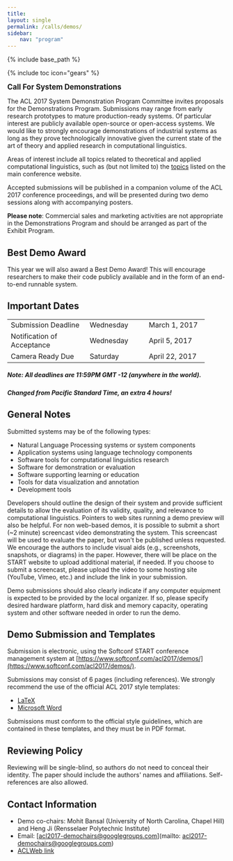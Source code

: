 ```yaml
---
title: 
layout: single
permalink: /calls/demos/
sidebar: 
    nav: "program"
---
```

{% include base_path %}

{% include toc icon="gears" %}

<span style="font-weight: bolder;font-size: larger;">Call For System Demonstrations</span>

The ACL 2017 System Demonstration Program Committee invites proposals for the Demonstrations Program. Submissions may range from early research prototypes to mature production-ready systems. Of particular interest are publicly available open-source or open-access systems. We would like to strongly encourage demonstrations of industrial systems as long as they prove technologically innovative given the current state of the art of theory and applied research in computational linguistics. 

Areas of interest include all topics related to theoretical and applied computational linguistics, such as (but not limited to) the [topics](http://acl2017.org/calls/papers) listed on the main conference website.

Accepted submissions will be published in a companion volume of the ACL 2017 conference proceedings, and will be presented during two demo sessions along with accompanying posters. 

<strong>Please note</strong>: Commercial sales and marketing activities are not appropriate in the Demonstrations Program and should be arranged as part of the Exhibit Program.

## Best Demo Award
This year we will also award a Best Demo Award! This will encourage researchers to make their code publicly available and in the form of an end-to-end runnable system. 

## Important Dates

<table style="width: 90%">
    <tbody>
        <tr>
            <td style="width: 40%;">Submission Deadline</td>
            <td style="width: 30%;">Wednesday</td>
            <td>March 1, 2017</td>
        </tr>
        <tr>
            <td>Notification of Acceptance</td>
            <td>Wednesday</td>
            <td>April 5, 2017</td>
        </tr>
        <tr>
          <td>Camera Ready Due</td>
          <td>Saturday</td>
          <td>April 22, 2017</td>
        </tr>
    </tbody>
</table>

<h5>Note: All deadlines are 11:59PM GMT -12 (anywhere in the world).</h5>
<h5>Changed from Pacific Standard Time, an extra 4 hours!</h5>

## General Notes

Submitted systems may be of the following types:

- Natural Language Processing systems or system components
- Application systems using language technology components
- Software tools for computational linguistics research
- Software for demonstration or evaluation
- Software supporting learning or education
- Tools for data visualization and annotation
- Development tools

Developers should outline the design of their system and provide sufficient
details to allow the evaluation of its validity, quality, and relevance to
computational linguistics. Pointers to web sites running a demo preview
will also be helpful. For non web-based demos, it is possible to submit a
short (~2 minute) screencast video demonstrating the system. This
screencast will be used to evaluate the paper, but won't be published
unless requested. We encourage the authors to include visual aids (e.g.,
screenshots, snapshots, or diagrams) in the paper. However, there will be
place on the START website to upload additional material, if needed. If you
choose to submit a screencast, please upload the video to some hosting site
(YouTube, Vimeo, etc.) and include the link in your submission.

Demo submissions should also clearly indicate if any computer equipment is
expected to be provided by the local organizer. If so, please specify
desired hardware platform, hard disk and memory capacity, operating system
and other software needed in order to run the demo.

## Demo Submission and Templates

Submission is electronic, using the Softconf START conference
management system at [https://www.softconf.com/acl2017/demos/](https://www.softconf.com/acl2017/demos/).

Submissions may consist of 6 pages (including references). We strongly recommend the use of the official ACL 2017 style templates: 

- [LaTeX](/downloads/acl17-latex-demos.zip)
- [Microsoft Word](/downloads/acl17-word.zip)

Submissions must conform to the official style guidelines, which are contained in these templates, and they must be in PDF format.

## Reviewing Policy

Reviewing will be single-blind, so authors do not need to conceal their
identity. The paper should include the authors' names and affiliations.
Self-references are also allowed.

## Contact Information
- Demo co-chairs: Mohit Bansal (University of North Carolina, Chapel Hill) and Heng Ji (Rensselaer Polytechnic Institute)
- Email: [acl2017-demochairs@googlegroups.com](mailto: acl2017-demochairs@googlegroups.com)
- [ACLWeb link](https://www.aclweb.org/portal/content/call-acl-2017-system-demonstrations-and-new-best-demo-paper-award)
